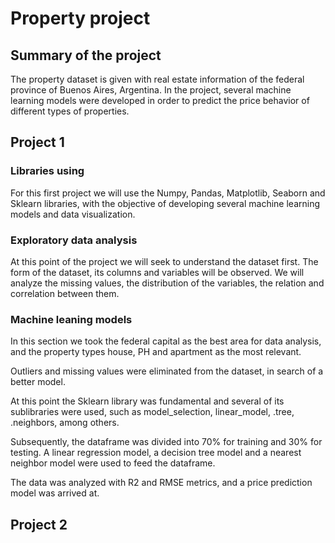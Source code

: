 # Property project
## Summary of the project 
The property dataset is given with real estate information of the federal province of Buenos Aires, Argentina.
In the project, several machine learning models were developed in order to predict the price behavior of different types of properties. 


## Project 1
### Libraries using 
For this first project we will use the Numpy, Pandas, Matplotlib, Seaborn and Sklearn libraries, with the objective of developing several machine learning models and data visualization. 

### Exploratory data analysis 
At this point of the project we will seek to understand the dataset first. The form of the dataset, its columns and variables will be observed. We will analyze the missing values, the distribution of the variables, the relation and correlation between them. 

### Machine leaning models
In this section we took the federal capital as the best area for data analysis, and the property types house, PH and apartment as the most relevant.

Outliers and missing values were eliminated from the dataset, in search of a better model. 

At this point the Sklearn library was fundamental and several of its sublibraries were used, such as model_selection, linear_model, .tree, .neighbors, among others.

Subsequently, the dataframe was divided into 70% for training and 30% for testing. A linear regression model, a decision tree model and a nearest neighbor model were used to feed the dataframe. 

The data was analyzed with R2 and RMSE metrics, and a price prediction model was arrived at. 

## Project 2




